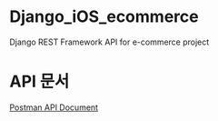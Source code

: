# Django_iOS_ecommerce
Django REST Framework API for e-commerce project



# API 문서 
[Postman API Document](https://wpsiosteam3.postman.co/collections/10357036-b6b84dc9-f382-414b-aa38-a559562da7d7?version=latest&workspace=11b3009d-3940-4a5b-a93a-0cb4655c7aaf)
